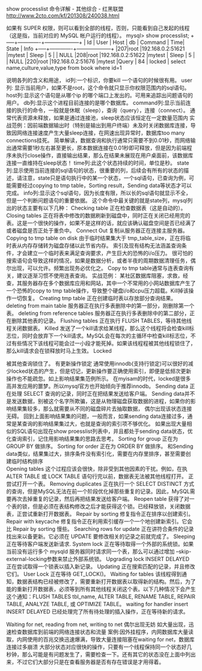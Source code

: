 show processlist 命令详解 - 其他综合 - 红黑联盟 
http://www.2cto.com/kf/201308/240038.html

如果有 SUPER 权限，则可以看到全部的线程，否则，只能看到自己发起的线程（这是指，当前对应的 MySQL 帐户运行的线程）。
mysql> show processlist;
+—–+————-+——————–+
| Id | User | Host | db | Command | Time| State | Info
+—–+————-+——————–+
|207|root |192.168.0.2:51621 |mytest | Sleep | 5 | | NULL
|208|root |192.168.0.2:51622 |mytest | Sleep | 5 | | NULL
|220|root |192.168.0.2:51676 |mytest |Query | 84 | locked |
select name,culture,value,type from book where id=1
 
说明各列的含义和用途，
id列:一个标识，你要kill 一个语句的时候很有用。
user列: 显示当前用户，如果不是root，这个命令就只显示你权限范围内的sql语句。
host列:显示这个语句是从哪个ip 的哪个端口上发出的。可用来追踪出问题语句的用户。
db列:显示这个进程目前连接的是哪个数据库。
command列:显示当前连接的执行的命令，一般就是休眠（sleep），查询（query），连接（connect）。
 通常代表资源未释放，如果是通过连接池，sleep状态应该恒定在一定数量范围内
 实战范例：因前端数据输出时（特别是输出到用户终端）未及时关闭数据库连接，导致因网络连接速度产生大量sleep连接，在网速出现异常时，数据库too many connections挂死。
 简单解读，数据查询和执行通常只需要不到0.01秒，而网络输出通常需要1秒左右甚至更长，原本数据连接在0.01秒即可释放，但是因为前端程序未执行close操作，直接输出结果，那么在结果未展现在用户桌面前，该数据库连接一直维持在sleep状态！
time列:此这个状态持续的时间，单位是秒。
state列:显示使用当前连接的sql语句的状态，很重要的列，后续会有所有的状态的描述，请注意，state只是语句执行中的某一个状态，一个sql语句，已查询为例，可能需要经过copying to tmp table，Sorting result，Sending data等状态才可以完成。
info列:显示这个sql语句，因为长度有限，所以长的sql语句就显示不全，但是一个判断问题语句的重要依据。 
这个命令中最关键的就是state列，mysql列出的状态主要有以下几种：
Checking table
正在检查数据表（这是自动的）。
Closing tables
正在将表中修改的数据刷新到磁盘中，同时正在关闭已经用完的表。这是一个很快的操作，如果不是这样的话，就应该确认磁盘空间是否已经满了或者磁盘是否正处于重负中。
Connect Out
复制从服务器正在连接主服务器。
Copying to tmp table on disk
 由于临时结果集大于 tmp_table_size，正在将临时表从内存存储转为磁盘存储以此节省内存。
 索引及现有结构无法涵盖查询条件，才会建立一个临时表来满足查询要求，产生巨大的恐怖的i/o压力。
 很可怕的搜索语句会导致这样的情况，如果是数据分析，或者半夜的周期数据清理任务，偶尔出现，可以允许。频繁出现务必优化之。
 Copy to tmp table通常与连表查询有关，建议逐渐习惯不使用连表查询。
 实战范例：
 某社区数据库阻塞，求救，经查，其服务器存在多个数据库应用和网站，其中一个不常用的小网站数据库产生了一个恐怖的copy to tmp table操作，导致整个硬盘i/o和cpu压力超载。Kill掉该操作一切恢复。
Creating tmp table
正在创建临时表以存放部分查询结果。
deleting from main table
服务器正在执行多表删除中的第一部分，刚删除第一个表。
deleting from reference tables
服务器正在执行多表删除中的第二部分，正在删除其他表的记录。
Flushing tables
正在执行 FLUSH TABLES，等待其他线程关闭数据表。
Killed
发送了一个kill请求给某线程，那么这个线程将会检查kill标志位，同时会放弃下一个kill请求。MySQL会在每次的主循环中检查kill标志位，不过有些情况下该线程可能会过一小段才能死掉。如果该线程程被其他线程锁住了，那么kill请求会在锁释放时马上生效。
Locked
 
  被其他查询锁住了。
 有更新操作锁定
 通常使用innodb(支持行锁定)可以很好的减少locked状态的产生，但是切记，更新操作要正确使用索引，即便是低频次更新操作也不能疏忽。如上影响结果集范例所示。
 在myisam的时代，locked是很多高并发应用的噩梦。所以mysql官方也开始倾向于推荐innodb。
Sending data
 正在处理 SELECT 查询的记录，同时正在把结果发送给客户端。
 Sending data并不是发送数据，别被这个名字所欺骗，这是从物理磁盘获取数据的进程，如果你的影响结果集较多，那么就需要从不同的磁盘碎片去抽取数据，
 偶尔出现该状态连接无碍。
 回到上面影响结果集的问题，一般而言，如果sending data连接过多，通常是某查询的影响结果集过大，也就是查询的索引项不够优化。
 如果出现大量相似的SQL语句出现在show proesslist列表中，并且都处于sending data状态，优化查询索引，记住用影响结果集的思路去思考。
Sorting for group
正在为 GROUP BY 做排序。
Sorting for order
正在为 ORDER BY 做排序。 
        和Sending data类似，结果集过大，排序条件没有索引化，需要在内存里排序，甚至需要创建临时结构排序  
Opening tables
这个过程应该会很快，除非受到其他因素的干扰。例如，在执 ALTER TABLE 或 LOCK TABLE 语句行完以前，数据表无法被其他线程打开。 正尝试打开一个表。
Removing duplicates
正在执行一个 SELECT DISTINCT 方式的查询，但是MySQL无法在前一个阶段优化掉那些重复的记录。因此，MySQL需要再次去掉重复的记录，然后再把结果发送给客户端。
Reopen table
获得了对一个表的锁，但是必须在表结构修改之后才能获得这个锁。已经释放锁，关闭数据表，正尝试重新打开数据表。
Repair by sorting
修复指令正在排序以创建索引。
Repair with keycache
修复指令正在利用索引缓存一个一个地创建新索引。它会比 Repair by sorting 慢些。
Searching rows for update
正在讲符合条件的记录找出来以备更新。它必须在 UPDATE 要修改相关的记录之前就完成了。
Sleeping
正在等待客户端发送新请求.
System lock
正在等待取得一个外部的系统锁。如果当前没有运行多个 mysqld 服务器同时请求同一个表，那么可以通过增加 –skip-external-locking参数来禁止外部系统锁。
Upgrading lock
INSERT DELAYED 正在尝试取得一个锁表以插入新记录。
Updating
正在搜索匹配的记录，并且修改它们。
User Lock
正在等待 GET_LOCK()。
Waiting for tables
该线程得到通知，数据表结构已经被修改了，需要重新打开数据表以取得新的结构。然后，为了能的重新打开数据表，必须等到所有其他线程关闭这个表。以下几种情况下会产生这个通知：FLUSH TABLES tbl_name, ALTER TABLE, RENAME TABLE, REPAIR TABLE, ANALYZE TABLE, 或 OPTIMIZE TABLE。
waiting for handler insert
INSERT DELAYED 已经处理完了所有待处理的插入操作，正在等待新的请求。
 
Waiting for net, reading from net, writing to net
   偶尔出现无妨
   如大量出现，迅速检查数据库到前端的网络连接状态和流量
   案例:因外挂程序，内网数据库大量读取，内网使用的百兆交换迅速爆满，导致大量连接阻塞在waiting for net，数据库连接过多崩溃
大部分状态对应很快的操作，只要有一个线程保持同一个状态好几秒钟，那么可能是有问题发生了，需要检查一下。还有其它的状态没在上面中列出来，不过它们大部分只是在查看服务器是否有存在错误是才用得着。

